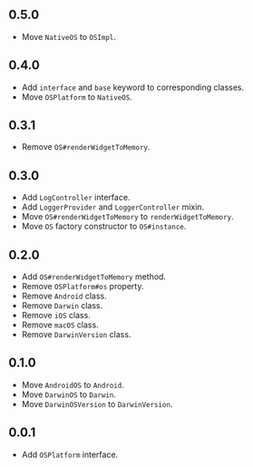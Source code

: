 ## 0.5.0

* Move `NativeOS` to `OSImpl`.

## 0.4.0

* Add `interface` and `base` keyword to corresponding classes.
* Move `OSPlatform` to `NativeOS`.

## 0.3.1

* Remove `OS#renderWidgetToMemory`.

## 0.3.0

* Add `LogController` interface.
* Add `LoggerProvider` and `LoggerController` mixin.
* Move `OS#renderWidgetToMemory` to `renderWidgetToMemory`.
* Move `OS` factory constructor to `OS#instance`.

## 0.2.0

* Add `OS#renderWidgetToMemory` method.
* Remove `OSPlatform#os` property.
* Remove `Android` class.
* Remove `Darwin` class.
* Remove `iOS` class.
* Remove `macOS` class.
* Remove `DarwinVersion` class.

## 0.1.0

* Move `AndroidOS` to `Android`.
* Move `DarwinOS` to `Darwin`.
* Move `DarwinOSVersion` to `DarwinVersion`.

## 0.0.1

* Add `OSPlatform` interface.
